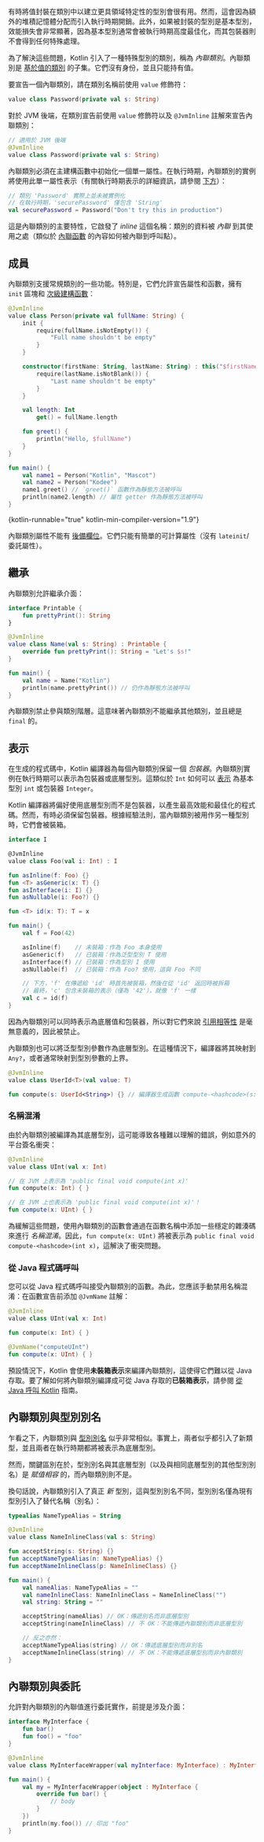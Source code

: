 [//]: # (title: 內聯值類別)

有時將值封裝在類別中以建立更具領域特定性的型別會很有用。然而，這會因為額外的堆積記憶體分配而引入執行時期開銷。此外，如果被封裝的型別是基本型別，效能損失會非常顯著，因為基本型別通常會被執行時期高度最佳化，而其包裝器則不會得到任何特殊處理。

為了解決這些問題，Kotlin 引入了一種特殊型別的類別，稱為 _內聯類別_。內聯類別是 [基於值的類別](https://github.com/Kotlin/KEEP/blob/master/notes/value-classes.md) 的子集。它們沒有身份，並且只能持有值。

要宣告一個內聯類別，請在類別名稱前使用 `value` 修飾符：

```kotlin
value class Password(private val s: String)
```

對於 JVM 後端，在類別宣告前使用 `value` 修飾符以及 `@JvmInline` 註解來宣告內聯類別：

```kotlin
// 適用於 JVM 後端
@JvmInline
value class Password(private val s: String)
```

內聯類別必須在主建構函數中初始化一個單一屬性。在執行時期，內聯類別的實例將使用此單一屬性表示（有關執行時期表示的詳細資訊，請參閱 [下方](#representation)）：

```kotlin
// 類別 'Password' 實際上並未被實例化
// 在執行時期，'securePassword' 僅包含 'String'
val securePassword = Password("Don't try this in production")
```

這是內聯類別的主要特性，它啟發了 *inline* 這個名稱：類別的資料被 *內聯* 到其使用之處（類似於 [內聯函數](inline-functions.md) 的內容如何被內聯到呼叫點）。

## 成員

內聯類別支援常規類別的一些功能。特別是，它們允許宣告屬性和函數，擁有 `init` 區塊和 [次級建構函數](classes.md#secondary-constructors)：

```kotlin
@JvmInline
value class Person(private val fullName: String) {
    init {
        require(fullName.isNotEmpty()) {
            "Full name shouldn't be empty"
        }
    }

    constructor(firstName: String, lastName: String) : this("$firstName $lastName") {
        require(lastName.isNotBlank()) {
            "Last name shouldn't be empty"
        }
    }

    val length: Int
        get() = fullName.length

    fun greet() {
        println("Hello, $fullName")
    }
}

fun main() {
    val name1 = Person("Kotlin", "Mascot")
    val name2 = Person("Kodee")
    name1.greet() // `greet()` 函數作為靜態方法被呼叫
    println(name2.length) // 屬性 getter 作為靜態方法被呼叫
}
```
{kotlin-runnable="true" kotlin-min-compiler-version="1.9"}

內聯類別屬性不能有 [後備欄位](properties.md#backing-fields)。它們只能有簡單的可計算屬性（沒有 `lateinit`/委託屬性）。

## 繼承

內聯類別允許繼承介面：

```kotlin
interface Printable {
    fun prettyPrint(): String
}

@JvmInline
value class Name(val s: String) : Printable {
    override fun prettyPrint(): String = "Let's $s!"
}

fun main() {
    val name = Name("Kotlin")
    println(name.prettyPrint()) // 仍作為靜態方法被呼叫
}
```

內聯類別禁止參與類別階層。這意味著內聯類別不能繼承其他類別，並且總是 `final` 的。

## 表示

在生成的程式碼中，Kotlin 編譯器為每個內聯類別保留一個 *包裝器*。內聯類別實例在執行時期可以表示為包裝器或底層型別。這類似於 `Int` 如何可以 [表示](numbers.md#boxing-and-caching-numbers-on-the-java-virtual-machine) 為基本型別 `int` 或包裝器 `Integer`。

Kotlin 編譯器將偏好使用底層型別而不是包裝器，以產生最高效能和最佳化的程式碼。然而，有時必須保留包裝器。根據經驗法則，當內聯類別被用作另一種型別時，它們會被裝箱。

```kotlin
interface I

@JvmInline
value class Foo(val i: Int) : I

fun asInline(f: Foo) {}
fun <T> asGeneric(x: T) {}
fun asInterface(i: I) {}
fun asNullable(i: Foo?) {}

fun <T> id(x: T): T = x

fun main() {
    val f = Foo(42)

    asInline(f)    // 未裝箱：作為 Foo 本身使用
    asGeneric(f)   // 已裝箱：作為泛型型別 T 使用
    asInterface(f) // 已裝箱：作為型別 I 使用
    asNullable(f)  // 已裝箱：作為 Foo? 使用，這與 Foo 不同

    // 下方，'f' 在傳遞給 'id' 時首先被裝箱，然後在從 'id' 返回時被拆箱
    // 最終，'c' 包含未裝箱的表示（僅為 '42'），就像 'f' 一樣
    val c = id(f)
}
```

因為內聯類別可以同時表示為底層值和包裝器，所以對它們來說 [引用相等性](equality.md#referential-equality) 是毫無意義的，因此被禁止。

內聯類別也可以將泛型型別參數作為底層型別。在這種情況下，編譯器將其映射到 `Any?`，或者通常映射到型別參數的上界。

```kotlin
@JvmInline
value class UserId<T>(val value: T)

fun compute(s: UserId<String>) {} // 編譯器生成函數 compute-<hashcode>(s: Any?)
```

### 名稱混淆

由於內聯類別被編譯為其底層型別，這可能導致各種難以理解的錯誤，例如意外的平台簽名衝突：

```kotlin
@JvmInline
value class UInt(val x: Int)

// 在 JVM 上表示為 'public final void compute(int x)'
fun compute(x: Int) { }

// 在 JVM 上也表示為 'public final void compute(int x)'！
fun compute(x: UInt) { }
```

為緩解這些問題，使用內聯類別的函數會通過在函數名稱中添加一些穩定的雜湊碼來進行 _名稱混淆_。因此，`fun compute(x: UInt)` 將被表示為 `public final void compute-<hashcode>(int x)`，這解決了衝突問題。

### 從 Java 程式碼呼叫

您可以從 Java 程式碼呼叫接受內聯類別的函數。為此，您應該手動禁用名稱混淆：在函數宣告前添加 `@JvmName` 註解：

```kotlin
@JvmInline
value class UInt(val x: Int)

fun compute(x: Int) { }

@JvmName("computeUInt")
fun compute(x: UInt) { }
```

預設情況下，Kotlin 會使用**未裝箱表示**來編譯內聯類別，這使得它們難以從 Java 存取。要了解如何將內聯類別編譯成可從 Java 存取的**已裝箱表示**，請參閱 [從 Java 呼叫 Kotlin](java-to-kotlin-interop.md#inline-value-classes) 指南。

## 內聯類別與型別別名

乍看之下，內聯類別與 [型別別名](type-aliases.md) 似乎非常相似。事實上，兩者似乎都引入了新類型，並且兩者在執行時期都將被表示為底層型別。

然而，關鍵區別在於，型別別名與其底層型別（以及與相同底層型別的其他型別別名）是 *賦值相容* 的，而內聯類別則不是。

換句話說，內聯類別引入了真正 _新_ 型別，這與型別別名不同，型別別名僅為現有型別引入了替代名稱（別名）：

```kotlin
typealias NameTypeAlias = String

@JvmInline
value class NameInlineClass(val s: String)

fun acceptString(s: String) {}
fun acceptNameTypeAlias(n: NameTypeAlias) {}
fun acceptNameInlineClass(p: NameInlineClass) {}

fun main() {
    val nameAlias: NameTypeAlias = ""
    val nameInlineClass: NameInlineClass = NameInlineClass("")
    val string: String = ""

    acceptString(nameAlias) // OK：傳遞別名而非底層型別
    acceptString(nameInlineClass) // 不 OK：不能傳遞內聯類別而非底層型別

    // 反之亦然：
    acceptNameTypeAlias(string) // OK：傳遞底層型別而非別名
    acceptNameInlineClass(string) // 不 OK：不能傳遞底層型別而非內聯類別
}
```

## 內聯類別與委託

允許對內聯類別的內聯值進行委託實作，前提是涉及介面：

```kotlin
interface MyInterface {
    fun bar()
    fun foo() = "foo"
}

@JvmInline
value class MyInterfaceWrapper(val myInterface: MyInterface) : MyInterface by myInterface

fun main() {
    val my = MyInterfaceWrapper(object : MyInterface {
        override fun bar() {
            // body
        }
    })
    println(my.foo()) // 印出 "foo"
}